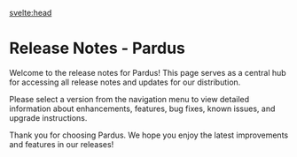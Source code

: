 <svelte:head>

<title>Release Notes - Pardus</title>
<meta name="description" content="Explore the release notes for Pardus Linux distribution, detailing enhancements, features, bug fixes, known issues, and upgrade instructions for each version.">
<meta property="og:title" content="Release Notes - Pardus">
<meta property="og:description" content="Explore the release notes for Pardus Linux distribution, detailing enhancements, features, bug fixes, known issues, and upgrade instructions for each version.">
<meta property="og:image" content="https://raw.githubusercontent.com/pardus/pardus.github.io/main/src/lib/assets/logo.svg">
<meta property="og:url" content="https://pardus.github.io/wiki/release-notes">
<meta name="twitter:card" content="summary_large_image">
<meta name="twitter:title" content="Release Notes - Pardus">
<meta name="twitter:description" content="Explore the release notes for Pardus Linux distribution, detailing enhancements, features, bug fixes, known issues, and upgrade instructions for each version.">
<meta name="twitter:image" content="https://raw.githubusercontent.com/pardus/pardus.github.io/main/src/lib/assets/logo.svg">
</svelte:head>

# Release Notes - Pardus

Welcome to the release notes for Pardus! This page serves as a central hub for accessing all release notes and updates for our distribution.

Please select a version from the navigation menu to view detailed information about enhancements, features, bug fixes, known issues, and upgrade instructions.

Thank you for choosing Pardus. We hope you enjoy the latest improvements and features in our releases!
